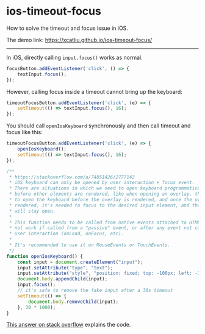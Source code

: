# ios-timeout-focus

How to solve the timeout and focus issue in iOS.

The demo link: https://xcatliu.github.io/ios-timeout-focus/

---

In iOS, directly calling `input.focus()` works as normal.

```js
focusButton.addEventListener('click', () => {
    textInput.focus();
});
```

However, calling focus inside a timeout cannot bring up the keyboard:

```js
timeoutFocusButton.addEventListener('click', (e) => {
    setTimeout(() => textInput.focus(), 16);
});
```

You should call `openIosKeyboard` synchronously and then call timeout and focus like this:

```js
timeoutFocusButton.addEventListener('click', (e) => {
    openIosKeyboard();
    setTimeout(() => textInput.focus(), 16);
});
```

```js
/**
 * https://stackoverflow.com/a/74851426/2777142
 * iOS keyboard can only be opened by user interaction + focus event.
 * There are situations in which we need to open keyboard programmatically
 * before other elements are rendered, like when opening an overlay. this function can be used
 * to open the keyboard before the overlay is rendered, and once the overlay is
 * rendered, it's needed to focus to the desired input element, and the keyboard
 * will stay open.
 *
 * This function needs to be called from native events attached to HTML elements. It will
 * not work if called from a "passive" event, or after any event not coming from
 * user interaction (onLoad, onFocus, etc).
 *
 * It's recommended to use it on MouseEvents or TouchEvents.
 */
function openIosKeyboard() {
    const input = document.createElement("input");
    input.setAttribute("type", "text");
    input.setAttribute("style", "position: fixed; top: -100px; left: -100px;");
    document.body.appendChild(input);
    input.focus();
    // it's safe to remove the fake input after a 30s timeout
    setTimeout(() => {
        document.body.removeChild(input);
    }, 30 * 1000);
}
```

[This answer on stack overflow](https://stackoverflow.com/a/74851426/2777142) explains the code.
